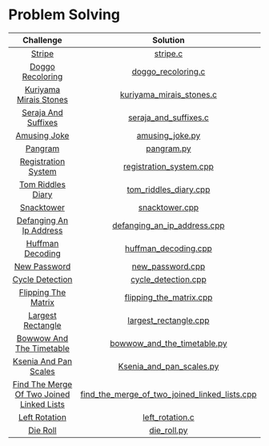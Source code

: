 # Problem Solving

| Challenge | Solution |
|:-------------:| :-----:|
|[Stripe](https://codeforces.com/contest/18/problem/C)|[stripe.c](CS21-Science-Day-12/stripe.c)|
|[Doggo Recoloring](https://codeforces.com/contest/1025/problem/A)|[doggo_recoloring.c](CS21-Science-Day-11/doggo_recoloring.c)|
|[Kuriyama Mirais Stones](https://codeforces.com/problemset/problem/433/B)|[kuriyama_mirais_stones.c](CS21-Science-Day-11/kuriyama_mirais_stones.c)|
|[Seraja And Suffixes](https://codeforces.com/problemset/problem/368/B)|[seraja_and_suffixes.c](CS21-Science-Day-11/seraja_and_suffixes.c)|
|[Amusing Joke](https://codeforces.com/problemset/problem/141/A)|[amusing_joke.py](CS21-Science-Day-10/amusing_joke.py)|
|[Pangram](https://codeforces.com/problemset/problem/520/A)|[pangram.py](CS21-Science-Day-10/pangram.py)|
|[Registration System](https://codeforces.com/contest/4/problem/C)|[registration_system.cpp](CS21-Science-Day-9/registration_system.cpp)|
|[Tom Riddles Diary](https://codeforces.com/contest/855/problem/A)|[tom_riddles_diary.cpp](CS21-Science-Day-9/tom_riddles_diary.cpp)|
|[Snacktower](https://codeforces.com/problemset/problem/767/A)|[snacktower.cpp](CS21-Science-Day-8/snacktower.cpp)|
|[Defanging An Ip Address](https://leetcode.com/problems/defanging-an-ip-address/)|[defanging_an_ip_address.cpp](CS21-Science-Day-8/defanging_an_ip_address.cpp)|
|[Huffman Decoding](https://www.hackerrank.com/challenges/tree-huffman-decoding/problem)|[huffman_decoding.cpp](CS21-Science-Day-6/huffman_decoding.cpp)|
|[New Password](http://codeforces.com/contest/770/problem/A)|[new_password.cpp](CS21-Science-Day-6/new_password.cpp)|
|[Cycle Detection](https://www.hackerrank.com/challenges/detect-whether-a-linked-list-contains-a-cycle/problem)|[cycle_detection.cpp](CS21-Science-Day-5/cycle_detection.cpp)|
|[Flipping The Matrix](https://www.hackerrank.com/challenges/flipping-the-matrix/problem)|[flipping_the_matrix.cpp](CS21-Science-Day-5/flipping_the_matrix.cpp)|
|[Largest Rectangle](https://www.hackerrank.com/challenges/largest-rectangle/problem)|[largest_rectangle.cpp](CS21-Science-Day-3/largest_rectangle.cpp)|
|[Bowwow And The Timetable](https://codeforces.com/contest/1204/problem/A)|[bowwow_and_the_timetable.py](CS21-Science-Day-3/bowwow_and_the_timetable.py)|
|[Ksenia And Pan Scales](https://codeforces.com/contest/382/problem/A?csrf_token=4d09a8c581f1c0a15d0a42f90d248f6e)|[Ksenia_and_pan_scales.py](CS21-Science-Day-2/Ksenia_and_pan_scales.py)|
|[Find The Merge Of Two Joined Linked Lists](https://www.hackerrank.com/challenges/find-the-merge-point-of-two-joined-linked-lists/problem)|[find_the_merge_of_two_joined_linked_lists.cpp](CS21-Science-Day-2/find_the_merge_of_two_joined_linked_lists.cpp)|
|[Left Rotation](https://www.hackerrank.com/challenges/array-left-rotation/problem)|[left_rotation.c](CS21-Science-Day-1/left_rotation.c)|
|[Die Roll](http://codeforces.com/contest/9/problem/A)|[die_roll.py](CS21-Science-Day-1/die_roll.py)|
